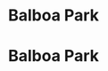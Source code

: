 <html>
<head>
    <title>Text alignment</title>
</head>
<body>
    <h1 align="center">Balboa Park</h1>
</body>
</html>

<head>
    <title>Text alignment</title>
</head>
<body>
    <h1 align="center">Balboa Park</h1>
</body>
</html>
